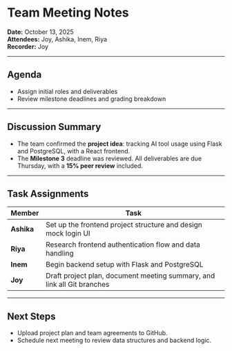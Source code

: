 # Team Meeting Notes 
**Date:** October 13, 2025  
**Attendees:** Joy, Ashika, Inem, Riya  
**Recorder:** Joy  

---

## Agenda
- Assign initial roles and deliverables  
- Review milestone deadlines and grading breakdown  

---

## Discussion Summary
- The team confirmed the **project idea**: tracking AI tool usage using Flask and PostgreSQL, with a React frontend.  
- The **Milestone 3** deadline was reviewed. All deliverables are due Thursday, with a **15% peer review** included.  

---

## Task Assignments
| Member | Task |
|---------|------|
| **Ashika** | Set up the frontend project structure and design mock login UI |
| **Riya** | Research frontend authentication flow and data handling |
| **Inem** | Begin backend setup with Flask and PostgreSQL |
| **Joy** | Draft project plan, document meeting summary, and link all Git branches |

---

## Next Steps
- Upload project plan and team agreements to GitHub.  
- Schedule next meeting to review data structures and backend logic.
